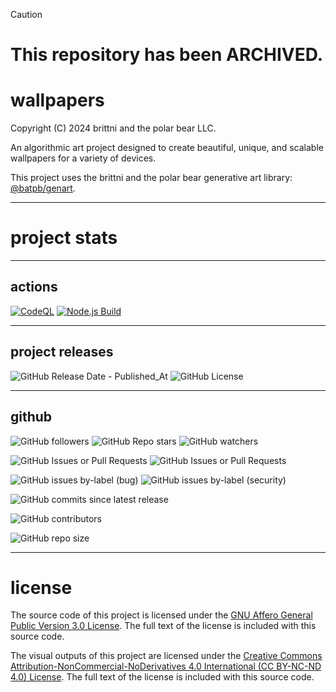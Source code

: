 > [!CAUTION]
> # This repository has been ARCHIVED.

# wallpapers

Copyright (C) 2024 brittni and the polar bear LLC.

An algorithmic art project designed to create beautiful, unique, and scalable wallpapers for a variety of devices.

This project uses the brittni and the polar bear generative art
library: [@batpb/genart](https://www.npmjs.com/package/@batpb/genart).

----

# project stats

----

## actions

[![CodeQL](https://github.com/brittni-and-the-polar-bear/wallpapers/actions/workflows/codeql.yml/badge.svg)](https://github.com/brittni-and-the-polar-bear/wallpapers/actions/workflows/codeql.yml)
[![Node.js Build](https://github.com/brittni-and-the-polar-bear/wallpapers/actions/workflows/node-js.yml/badge.svg)](https://github.com/brittni-and-the-polar-bear/wallpapers/actions/workflows/node-js.yml)

----

## project releases

![GitHub Release Date - Published_At](https://img.shields.io/github/release-date/brittni-and-the-polar-bear/wallpapers)
![GitHub License](https://img.shields.io/github/license/brittni-and-the-polar-bear/wallpapers)

----

## github

![GitHub followers](https://img.shields.io/github/followers/brittni-and-the-polar-bear)
![GitHub Repo stars](https://img.shields.io/github/stars/brittni-and-the-polar-bear/wallpapers)
![GitHub watchers](https://img.shields.io/github/watchers/brittni-and-the-polar-bear/wallpapers)

![GitHub Issues or Pull Requests](https://img.shields.io/github/issues/brittni-and-the-polar-bear/wallpapers)
![GitHub Issues or Pull Requests](https://img.shields.io/github/issues-pr/brittni-and-the-polar-bear/wallpapers)

![GitHub issues by-label (bug)](https://img.shields.io/github/issues/brittni-and-the-polar-bear/wallpapers/bug?color=red)
![GitHub issues by-label (security)](https://img.shields.io/github/issues/brittni-and-the-polar-bear/wallpapers/security?color=red)

![GitHub commits since latest release](https://img.shields.io/github/commits-since/brittni-and-the-polar-bear/wallpapers/latest)

![GitHub contributors](https://img.shields.io/github/contributors-anon/brittni-and-the-polar-bear/wallpapers)

![GitHub repo size](https://img.shields.io/github/repo-size/brittni-and-the-polar-bear/wallpapers)

----

# license

The source code of this project is licensed under the
[GNU Affero General Public Version 3.0 License](https://www.gnu.org/licenses/agpl-3.0.en.html).
The full text of the license is included with this source code.

The visual outputs of this project are licensed under the
[Creative Commons Attribution-NonCommercial-NoDerivatives 4.0 International (CC BY-NC-ND 4.0) License](https://creativecommons.org/licenses/by-nc-nd/4.0/).
The full text of the license is included with this source code.
